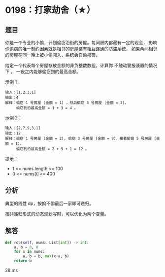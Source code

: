 # 0198：打家劫舍（★）


## 题目

你是一个专业的小偷，计划偷窃沿街的房屋。每间房内都藏有一定的现金，
影响你偷窃的唯一制约因素就是相邻的房屋装有相互连通的防盗系统，
如果两间相邻的房屋在同一晚上被小偷闯入，系统会自动报警。

给定一个代表每个房屋存放金额的非负整数数组，计算你 不触动警报装置的情况下 ，
一夜之内能够偷窃到的最高金额。


示例 1：

    输入：[1,2,3,1]
    输出：4
    解释：偷窃 1 号房屋 (金额 = 1) ，然后偷窃 3 号房屋 (金额 = 3)。
         偷窃到的最高金额 = 1 + 3 = 4 。

示例 2：

    输入：[2,7,9,3,1]
    输出：12
    解释：偷窃 1 号房屋 (金额 = 2), 偷窃 3 号房屋 (金额 = 9)，接着偷窃 5 号房屋 (金额 = 1)。
         偷窃到的最高金额 = 2 + 9 + 1 = 12 。

提示：
- 1 <= nums.length <= 100
- 0 <= nums[i] <= 400

## 分析

典型的线性 dp，按偷不偷最后一家即可递归。

按非递归形式的动态规划写时，可以优化为两个变量。
 
## 解答

```python
def rob(self, nums: List[int]) -> int:
    a, b = 0, 0
    for x in nums:
        a, b = b, max(x+a, b)
    return b
```
28 ms



